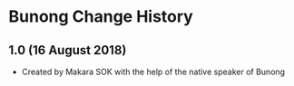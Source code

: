 Bunong Change History
=======================

1.0 (16 August 2018)
-----------------

* Created by Makara SOK with the help of the native speaker of Bunong
